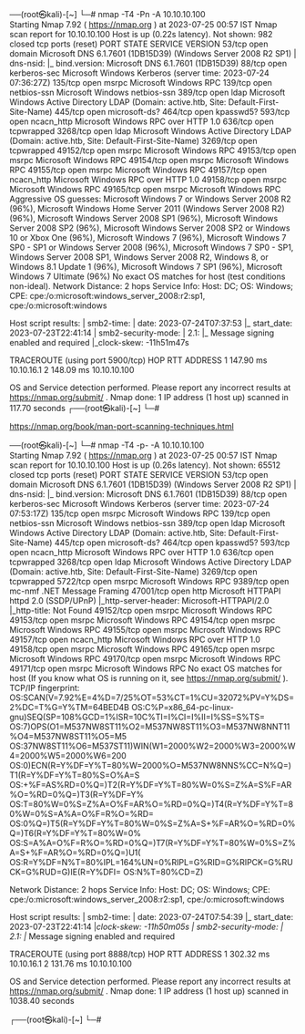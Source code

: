 ──(root㉿kali)-[~]
└─# nmap -T4 -Pn -A 10.10.10.100  
Starting Nmap 7.92 ( https://nmap.org ) at 2023-07-25 00:57 IST
Nmap scan report for 10.10.10.100
Host is up (0.22s latency).
Not shown: 982 closed tcp ports (reset)
PORT      STATE SERVICE       VERSION
53/tcp    open  domain        Microsoft DNS 6.1.7601 (1DB15D39) (Windows Server 2008 R2 SP1)
| dns-nsid: 
|_  bind.version: Microsoft DNS 6.1.7601 (1DB15D39)
88/tcp    open  kerberos-sec  Microsoft Windows Kerberos (server time: 2023-07-24 07:36:27Z)
135/tcp   open  msrpc         Microsoft Windows RPC
139/tcp   open  netbios-ssn   Microsoft Windows netbios-ssn
389/tcp   open  ldap          Microsoft Windows Active Directory LDAP (Domain: active.htb, Site: Default-First-Site-Name)
445/tcp   open  microsoft-ds?
464/tcp   open  kpasswd5?
593/tcp   open  ncacn_http    Microsoft Windows RPC over HTTP 1.0
636/tcp   open  tcpwrapped
3268/tcp  open  ldap          Microsoft Windows Active Directory LDAP (Domain: active.htb, Site: Default-First-Site-Name)
3269/tcp  open  tcpwrapped
49152/tcp open  msrpc         Microsoft Windows RPC
49153/tcp open  msrpc         Microsoft Windows RPC
49154/tcp open  msrpc         Microsoft Windows RPC
49155/tcp open  msrpc         Microsoft Windows RPC
49157/tcp open  ncacn_http    Microsoft Windows RPC over HTTP 1.0
49158/tcp open  msrpc         Microsoft Windows RPC
49165/tcp open  msrpc         Microsoft Windows RPC
Aggressive OS guesses: Microsoft Windows 7 or Windows Server 2008 R2 (96%), Microsoft Windows Home Server 2011 (Windows Server 2008 R2) (96%), Microsoft Windows Server 2008 SP1 (96%), Microsoft Windows Server 2008 SP2 (96%), Microsoft Windows Server 2008 SP2 or Windows 10 or Xbox One (96%), Microsoft Windows 7 (96%), Microsoft Windows 7 SP0 - SP1 or Windows Server 2008 (96%), Microsoft Windows 7 SP0 - SP1, Windows Server 2008 SP1, Windows Server 2008 R2, Windows 8, or Windows 8.1 Update 1 (96%), Microsoft Windows 7 SP1 (96%), Microsoft Windows 7 Ultimate (96%)
No exact OS matches for host (test conditions non-ideal).
Network Distance: 2 hops
Service Info: Host: DC; OS: Windows; CPE: cpe:/o:microsoft:windows_server_2008:r2:sp1, cpe:/o:microsoft:windows

Host script results:
| smb2-time: 
|   date: 2023-07-24T07:37:53
|_  start_date: 2023-07-23T22:41:14
| smb2-security-mode: 
|   2.1: 
|_    Message signing enabled and required
|_clock-skew: -11h51m47s

TRACEROUTE (using port 5900/tcp)
HOP RTT       ADDRESS
1   147.90 ms 10.10.16.1
2   148.09 ms 10.10.10.100

OS and Service detection performed. Please report any incorrect results at https://nmap.org/submit/ .
Nmap done: 1 IP address (1 host up) scanned in 117.70 seconds
┌──(root㉿kali)-[~]
└─# 

https://nmap.org/book/man-port-scanning-techniques.html



──(root㉿kali)-[~]
└─# nmap -T4 -p- -A 10.10.10.100   
Starting Nmap 7.92 ( https://nmap.org ) at 2023-07-25 00:57 IST
Nmap scan report for 10.10.10.100
Host is up (0.26s latency).
Not shown: 65512 closed tcp ports (reset)
PORT      STATE SERVICE       VERSION
53/tcp    open  domain        Microsoft DNS 6.1.7601 (1DB15D39) (Windows Server 2008 R2 SP1)
| dns-nsid: 
|_  bind.version: Microsoft DNS 6.1.7601 (1DB15D39)
88/tcp    open  kerberos-sec  Microsoft Windows Kerberos (server time: 2023-07-24 07:53:17Z)
135/tcp   open  msrpc         Microsoft Windows RPC
139/tcp   open  netbios-ssn   Microsoft Windows netbios-ssn
389/tcp   open  ldap          Microsoft Windows Active Directory LDAP (Domain: active.htb, Site: Default-First-Site-Name)
445/tcp   open  microsoft-ds?
464/tcp   open  kpasswd5?
593/tcp   open  ncacn_http    Microsoft Windows RPC over HTTP 1.0
636/tcp   open  tcpwrapped
3268/tcp  open  ldap          Microsoft Windows Active Directory LDAP (Domain: active.htb, Site: Default-First-Site-Name)
3269/tcp  open  tcpwrapped
5722/tcp  open  msrpc         Microsoft Windows RPC
9389/tcp  open  mc-nmf        .NET Message Framing
47001/tcp open  http          Microsoft HTTPAPI httpd 2.0 (SSDP/UPnP)
|_http-server-header: Microsoft-HTTPAPI/2.0
|_http-title: Not Found
49152/tcp open  msrpc         Microsoft Windows RPC
49153/tcp open  msrpc         Microsoft Windows RPC
49154/tcp open  msrpc         Microsoft Windows RPC
49155/tcp open  msrpc         Microsoft Windows RPC
49157/tcp open  ncacn_http    Microsoft Windows RPC over HTTP 1.0
49158/tcp open  msrpc         Microsoft Windows RPC
49165/tcp open  msrpc         Microsoft Windows RPC
49170/tcp open  msrpc         Microsoft Windows RPC
49171/tcp open  msrpc         Microsoft Windows RPC
No exact OS matches for host (If you know what OS is running on it, see https://nmap.org/submit/ ).
TCP/IP fingerprint:
OS:SCAN(V=7.92%E=4%D=7/25%OT=53%CT=1%CU=32072%PV=Y%DS=2%DC=T%G=Y%TM=64BED4B
OS:C%P=x86_64-pc-linux-gnu)SEQ(SP=108%GCD=1%ISR=10C%TI=I%CI=I%II=I%SS=S%TS=
OS:7)OPS(O1=M537NW8ST11%O2=M537NW8ST11%O3=M537NW8NNT11%O4=M537NW8ST11%O5=M5
OS:37NW8ST11%O6=M537ST11)WIN(W1=2000%W2=2000%W3=2000%W4=2000%W5=2000%W6=200
OS:0)ECN(R=Y%DF=Y%T=80%W=2000%O=M537NW8NNS%CC=N%Q=)T1(R=Y%DF=Y%T=80%S=O%A=S
OS:+%F=AS%RD=0%Q=)T2(R=Y%DF=Y%T=80%W=0%S=Z%A=S%F=AR%O=%RD=0%Q=)T3(R=Y%DF=Y%
OS:T=80%W=0%S=Z%A=O%F=AR%O=%RD=0%Q=)T4(R=Y%DF=Y%T=80%W=0%S=A%A=O%F=R%O=%RD=
OS:0%Q=)T5(R=Y%DF=Y%T=80%W=0%S=Z%A=S+%F=AR%O=%RD=0%Q=)T6(R=Y%DF=Y%T=80%W=0%
OS:S=A%A=O%F=R%O=%RD=0%Q=)T7(R=Y%DF=Y%T=80%W=0%S=Z%A=S+%F=AR%O=%RD=0%Q=)U1(
OS:R=Y%DF=N%T=80%IPL=164%UN=0%RIPL=G%RID=G%RIPCK=G%RUCK=G%RUD=G)IE(R=Y%DFI=
OS:N%T=80%CD=Z)

Network Distance: 2 hops
Service Info: Host: DC; OS: Windows; CPE: cpe:/o:microsoft:windows_server_2008:r2:sp1, cpe:/o:microsoft:windows

Host script results:
| smb2-time: 
|   date: 2023-07-24T07:54:39
|_  start_date: 2023-07-23T22:41:14
|_clock-skew: -11h50m05s
| smb2-security-mode: 
|   2.1: 
|_    Message signing enabled and required

TRACEROUTE (using port 8888/tcp)
HOP RTT       ADDRESS
1   302.32 ms 10.10.16.1
2   131.76 ms 10.10.10.100

OS and Service detection performed. Please report any incorrect results at https://nmap.org/submit/ .
Nmap done: 1 IP address (1 host up) scanned in 1038.40 seconds
                                                                                                                                                             
┌──(root㉿kali)-[~]
└─# 
